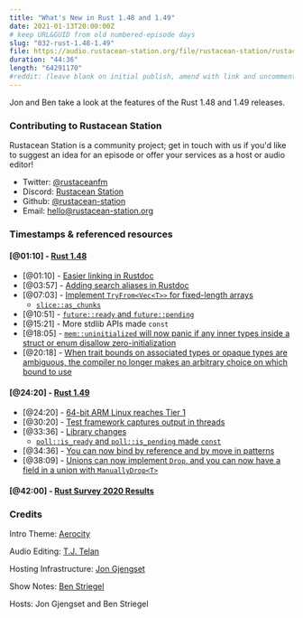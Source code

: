 ```yaml
---
title: "What's New in Rust 1.48 and 1.49"
date: 2021-01-13T20:00:00Z
# keep URL&GUID from old numbered-episode days
slug: "032-rust-1.48-1.49"
file: https://audio.rustacean-station.org/file/rustacean-station/rustacean-station-e032-rust-1.48-1.49.mp3
duration: "44:36"
length: "64291170"
#reddit: (leave blank on initial publish, amend with link and uncomment this line after Reddit thread has been posted)
---
```


Jon and Ben take a look at the features of the Rust 1.48 and 1.49 releases.

<!--
The episode introduction goes here.
The first paragraph should ideally be short, and is used in various
places as a "short description" for the episode. Any subsequent
paragraphs show up as "expanded description".
-->

### Contributing to Rustacean Station

<!-- You can probably leave this as-is -->

Rustacean Station is a community project; get in touch with us if you'd like to suggest an idea for an episode or offer your services as a host or audio editor!

 - Twitter: [@rustaceanfm](https://twitter.com/rustaceanfm)
 - Discord: [Rustacean Station](https://discord.gg/cHc3Gyc)
 - Github: [@rustacean-station](https://github.com/rustacean-station/)
 - Email: [hello@rustacean-station.org](mailto:hello@rustacean-station.org)

### Timestamps & referenced resources

#### [@01:10] - [Rust 1.48](https://blog.rust-lang.org/2020/11/19/Rust-1.48.html)

 - [@01:10] - [Easier linking in Rustdoc](https://blog.rust-lang.org/2020/11/19/Rust-1.48.html#easier-linking-in-rustdoc)
 - [@03:57] - [Adding search aliases in Rustdoc](https://blog.rust-lang.org/2020/11/19/Rust-1.48.html#adding-search-aliases)
 - [@07:03] - [Implement `TryFrom<Vec<T>>` for fixed-length arrays](https://blog.rust-lang.org/2020/11/19/Rust-1.48.html#library-changes)
     - [`slice::as_chunks`](https://doc.rust-lang.org/std/primitive.slice.html#method.as_chunks)
 - [@10:51] - [`future::ready` and `future::pending`](https://doc.rust-lang.org/std/future/index.html#functions)
 - [@15:21] - More stdlib APIs made `const`
 - [@18:05] - [`mem::uninitialized` will now panic if any inner types inside a struct or enum disallow zero-initialization](https://github.com/rust-lang/rust/pull/71274/)
 - [@20:18] - [When trait bounds on associated types or opaque types are ambiguous, the compiler no longer makes an arbitrary choice on which bound to use](https://github.com/rust-lang/rust/issues/54121/)

#### [@24:20] - [Rust 1.49](https://blog.rust-lang.org/2020/12/31/Rust-1.49.0.html)

 - [@24:20] - [64-bit ARM Linux reaches Tier 1](https://blog.rust-lang.org/2020/12/31/Rust-1.49.0.html#64-bit-arm-linux-reaches-tier-1)
 - [@30:20] - [Test framework captures output in threads](https://blog.rust-lang.org/2020/12/31/Rust-1.49.0.html#test-framework-captures-output-in-threads)
 - [@33:36] - [Library changes](https://blog.rust-lang.org/2020/12/31/Rust-1.49.0.html#library-changes)
     - [`poll::is_ready` and `poll::is_pending` made `const`](https://doc.rust-lang.org/stable/std/task/enum.Poll.html#method.is_ready)
 - [@34:36] - [You can now bind by reference and by move in patterns](https://github.com/rust-lang/rust/pull/76119)
 - [@38:09] - [Unions can now implement `Drop`, and you can now have a field in a union with `ManuallyDrop<T>`](https://github.com/rust-lang/rust/pull/77547)

#### [@42:00] - [Rust Survey 2020 Results](https://blog.rust-lang.org/2020/12/16/rust-survey-2020.html)

<!--
In this section, leave timestamped notes of the form:

 - [@HH:MM:SS] - Topic at first timestamp
 - [@HH:MM:SS] - Topic at second timestamp
     - A link to additional material discussed during the preceding topic

-->

### Credits

Intro Theme: [Aerocity](https://twitter.com/AerocityMusic)

Audio Editing: [T.J. Telan](https://tjtelan.com)

Hosting Infrastructure: [Jon Gjengset](https://twitter.com/jonhoo/)

Show Notes: [Ben Striegel](https://twitter.com/bstrie)

Hosts: Jon Gjengset and Ben Striegel
